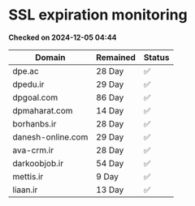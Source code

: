# SSL expiration monitoring

**Checked on 2024-12-05 04:44**

| Domain | Remained | Status       |
|--------|----------|--------------|
| dpe.ac     | 28 Day   | ✅ |
| dpedu.ir     | 29 Day   | ✅ |
| dpgoal.com     | 86 Day   | ✅ |
| dpmaharat.com     | 14 Day   | ✅ |
| borhanbs.ir     | 28 Day   | ✅ |
| danesh-online.com     | 29 Day   | ✅ |
| ava-crm.ir     | 28 Day   | ✅ |
| darkoobjob.ir     | 54 Day   | ✅ |
| mettis.ir     | 9 Day   | ✅ |
| liaan.ir     | 13 Day   | ✅ |
